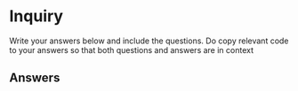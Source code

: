 # Inquiry

Write your answers below and include the questions. Do copy relevant code to your answers so that both questions and answers are in context 

## Answers


